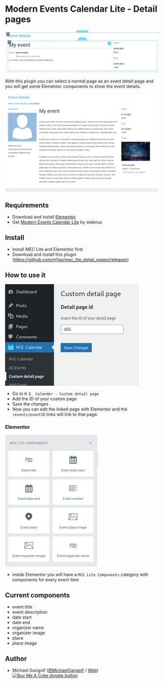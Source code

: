 # Modern Events Calendar Lite - Detail pages

<img src="images/elementor_page.png"/>

With this plugin you can select a normal page as an event detail page and you will get some Elementor components to show the event details.

<img src="images/elementor_page_frontend.png"/>

## Requirements

* Download and install [Elementor](https://elementor.com/?ref=26724)
* Get [Modern Events Calendar Lite](https://webnus.net/modern-events-calendar/) by webnus


## Install

* Install MEC Lite and Elementor first
* Download and install this plugin (https://github.com/m1ga/mec_lite_detail_pages/releases)

## How to use it

<img src="images/how_to.png/">

* Go to `M.E. Calender - Custom detail page`
* Add the ID of your custom page
* Save the changes
* Now you can edit the linked page with Elementor and the `/events/eventID` links will link to that page.

### Elementor

<img src="images/elementor.png/">

* inside Elementor you will have a `MCE Lite Components` category with components for every event item

## Current components
* event title
* event description
* date start
* date end
* organizer name
* organizer image
* place
* place image

## Author

* Michael Gangolf (<a href="https://github.com/m1ga">@MichaelGangolf</a> / <a href="https://www.migaweb.de">Web</a>)
<span class="badge-buymeacoffee"><a href="https://www.buymeacoffee.com/miga" title="donate"><img src="https://img.shields.io/badge/buy%20me%20a%20coke-donate-orange.svg" alt="Buy Me A Coke donate button" /></a></span>
